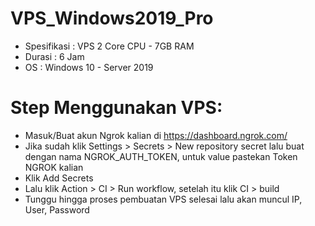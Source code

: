 # VPS_Windows2019_Pro


- Spesifikasi : VPS 2 Core CPU - 7GB RAM
- Durasi      : 6 Jam
- OS          : Windows 10 - Server 2019


# Step Menggunakan VPS:

- Masuk/Buat akun Ngrok kalian di https://dashboard.ngrok.com/
- Jika sudah klik Settings > Secrets > New repository secret lalu buat dengan nama NGROK_AUTH_TOKEN, untuk value pastekan Token NGROK kalian
- Klik Add Secrets
- Lalu klik Action > CI > Run workflow, setelah itu klik CI > build
- Tunggu hingga proses pembuatan VPS selesai lalu akan muncul IP, User, Password



